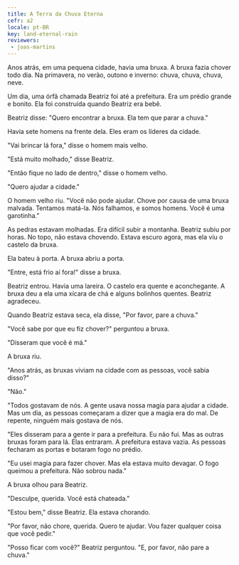 ```yaml
---
title: A Terra da Chuva Eterna
cefr: a2
locale: pt-BR
key: land-eternal-rain
reviewers:
 - joas-martins
---
```


Anos atrás, em uma pequena cidade, havia uma bruxa. A bruxa fazia chover todo dia. Na primavera, no verão, outono e inverno: chuva, chuva, chuva, neve.

Um dia, uma órfã chamada Beatriz foi até a prefeitura. Era um prédio grande e bonito. Ela foi construída quando Beatriz era bebê.

Beatriz disse: "Quero encontrar a bruxa. Ela tem que parar a chuva."

Havia sete homens na frente dela. Eles eram os líderes da cidade.

"Vai brincar lá fora," disse o homem mais velho.

"Está muito molhado," disse Beatriz.

"Então fique no lado de dentro," disse o homem velho.

"Quero ajudar a cidade."

O homem velho riu. "Você não pode ajudar. Chove por causa de uma bruxa malvada. Tentamos matá-la. Nós falhamos, e somos homens. Você é uma garotinha."

As pedras estavam molhadas. Era difícil subir a montanha. Beatriz subiu por horas. No topo, não estava chovendo. Estava escuro agora, mas ela viu o castelo da bruxa.

Ela bateu à porta. A bruxa abriu a porta.

"Entre, está frio aí fora!" disse a bruxa.

Beatriz entrou. Havia uma lareira. O castelo era quente e aconchegante. A bruxa deu a ela uma xícara de chá e alguns bolinhos quentes. Beatriz agradeceu.

Quando Beatriz estava seca, ela disse, "Por favor, pare a chuva."

"Você sabe por que eu fiz chover?" perguntou a bruxa.

"Disseram que você é má."

A bruxa riu.

"Anos atrás, as bruxas viviam na cidade com as pessoas, você sabia disso?"

"Não."

"Todos gostavam de nós. A gente usava nossa magia para ajudar a cidade. Mas um dia, as pessoas começaram a dizer que a magia era do mal. De repente, ninguém mais gostava de nós.

"Eles disseram para a gente ir para a prefeitura. Eu não fui. Mas as outras bruxas foram para lá. Elas entraram. A prefeitura estava vazia. As pessoas fecharam as portas e botaram fogo no prédio.

"Eu usei magia para fazer chover. Mas ela estava muito devagar. O fogo queimou a prefeitura. Não sobrou nada."

A bruxa olhou para Beatriz.

"Desculpe, querida. Você está chateada."

"Estou bem," disse Beatriz. Ela estava chorando.

"Por favor, não chore, querida. Quero te ajudar. Vou fazer qualquer coisa que você pedir."

"Posso ficar com você?" Beatriz perguntou. "E, por favor, não pare a chuva."